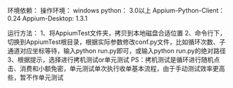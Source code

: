 环境依赖：
	操作环境：				windows
	python：				3.0以上
	Appium-Python-Client：	0.24
	Appium-Desktop:			1.3.1


运行方法：
	1、将AppiumTest文件夹，拷贝到本地磁盘合适位置
	2、命令行下，切换到AppiumTest根目录，根据实际参数修改conf.py文件，比如循环次数、子通道对应坐标等待，输入python run.py即可，或输入python run.py的绝对路径
	3、根据提示，选择进行拷机测试or单元测试
	PS：拷机测试是循环进行随机点击、消费和小额免密，单元测试单次执行收单基本流程，由于手动测试效率更高些，暂不作单元测试